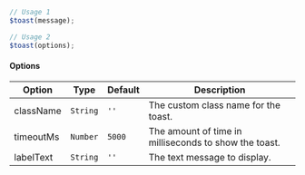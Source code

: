 ```js
// Usage 1
$toast(message);

// Usage 2
$toast(options);
```

#### Options

| Option    | Type     | Default | Description                                           |
| --------- | -------- | ------- | ----------------------------------------------------- |
| className | `String` | `''`    | The custom class name for the toast.                  |
| timeoutMs | `Number` | `5000`  | The amount of time in milliseconds to show the toast. |
| labelText | `String` | `''`    | The text message to display.                          |
